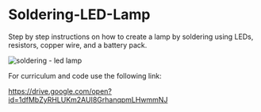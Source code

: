 # Soldering-LED-Lamp
Step by step instructions on how to create a lamp by soldering using LEDs, resistors, copper wire, and a battery pack.

![soldering - led lamp](https://user-images.githubusercontent.com/39010672/44440197-bb3ad680-a58c-11e8-8f00-6d739c46603a.PNG)

For curriculum and code use the following link:

https://drive.google.com/open?id=1dfMbZyRHLUKm2AUI8GrhanqpmLHwmmNJ
